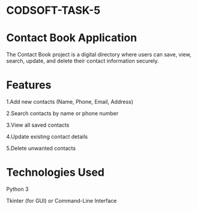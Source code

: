 # CODSOFT-TASK-5
# Contact Book Application
The Contact Book project is a digital directory where users can save, view, search, update, and delete their contact information securely.

# Features
1.Add new contacts (Name, Phone, Email, Address)

2.Search contacts by name or phone number

3.View all saved contacts

4.Update existing contact details

5.Delete unwanted contacts

# Technologies Used
Python 3

Tkinter (for GUI) or Command-Line Interface
